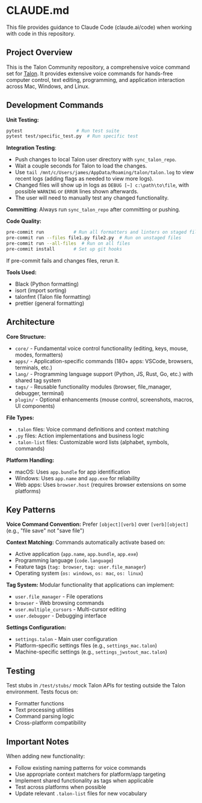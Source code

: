 # CLAUDE.md

This file provides guidance to Claude Code (claude.ai/code) when working with code in this repository.

## Project Overview

This is the Talon Community repository, a comprehensive voice command set for [Talon](https://talonvoice.com/). It provides extensive voice commands for hands-free computer control, text editing, programming, and application interaction across Mac, Windows, and Linux.

## Development Commands

**Unit Testing:**

```bash
pytest                    # Run test suite
pytest test/specific_test.py  # Run specific test
```

**Integration Testing**:

- Push changes to local Talon user directory with `sync_talon_repo`.
- Wait a couple seconds for Talon to load the changes.
- Use `tail /mnt/c/Users/james/AppData/Roaming/talon/talon.log` to view recent logs (adding flags as needed to view more logs).
- Changed files will show up in logs as `DEBUG [~] c:\path\to\file`, with possible `WARNING` or `ERROR` lines shown afterwards.
- The user will need to manually test any changed functionality.

**Committing**: Always run `sync_talon_repo` after committing or pushing.

**Code Quality:**

```bash
pre-commit run           # Run all formatters and linters on staged files
pre-commit run --files file1.py file2.py  # Run on unstaged files
pre-commit run --all-files  # Run on all files
pre-commit install       # Set up git hooks
```

If pre-commit fails and changes files, rerun it.

**Tools Used:**

- Black (Python formatting)
- isort (import sorting)
- talonfmt (Talon file formatting)
- prettier (general formatting)

## Architecture

**Core Structure:**

- `core/` - Fundamental voice control functionality (editing, keys, mouse, modes, formatters)
- `apps/` - Application-specific commands (180+ apps: VSCode, browsers, terminals, etc.)
- `lang/` - Programming language support (Python, JS, Rust, Go, etc.) with shared tag system
- `tags/` - Reusable functionality modules (browser, file_manager, debugger, terminal)
- `plugin/` - Optional enhancements (mouse control, screenshots, macros, UI components)

**File Types:**

- `.talon` files: Voice command definitions and context matching
- `.py` files: Action implementations and business logic
- `.talon-list` files: Customizable word lists (alphabet, symbols, commands)

**Platform Handling:**

- macOS: Uses `app.bundle` for app identification
- Windows: Uses `app.name` and `app.exe` for reliability
- Web apps: Uses `browser.host` (requires browser extensions on some platforms)

## Key Patterns

**Voice Command Convention:**
Prefer `[object][verb]` over `[verb][object]` (e.g., "file save" not "save file")

**Context Matching:**
Commands automatically activate based on:

- Active application (`app.name`, `app.bundle`, `app.exe`)
- Programming language (`code.language`)
- Feature tags (`tag: browser`, `tag: user.file_manager`)
- Operating system (`os: windows`, `os: mac`, `os: linux`)

**Tag System:**
Modular functionality that applications can implement:

- `user.file_manager` - File operations
- `browser` - Web browsing commands
- `user.multiple_cursors` - Multi-cursor editing
- `user.debugger` - Debugging interface

**Settings Configuration:**

- `settings.talon` - Main user configuration
- Platform-specific settings files (e.g., `settings_mac.talon`)
- Machine-specific settings (e.g., `settings_jwstout_mac.talon`)

## Testing

Test stubs in `/test/stubs/` mock Talon APIs for testing outside the Talon environment. Tests focus on:

- Formatter functions
- Text processing utilities
- Command parsing logic
- Cross-platform compatibility

## Important Notes

When adding new functionality:

- Follow existing naming patterns for voice commands
- Use appropriate context matchers for platform/app targeting
- Implement shared functionality as tags when applicable
- Test across platforms when possible
- Update relevant `.talon-list` files for new vocabulary
